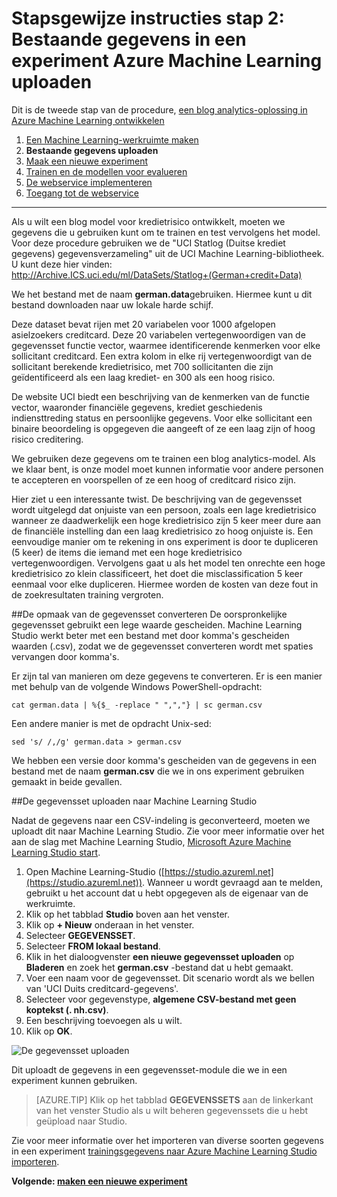 <properties
    pageTitle="Stap 2: Gegevens uploaden in een experiment Machine Learning | Microsoft Azure"
    description="Stap 2 van de prognose blog oplossing Stapsgewijze instructies: Upload in openbare gegevens opgeslagen in Azure Machine Learning Studio."
    services="machine-learning"
    documentationCenter=""
    authors="garyericson"
    manager="jhubbard"
    editor="cgronlun"/>

<tags
    ms.service="machine-learning"
    ms.workload="tbd"
    ms.tgt_pltfrm="na"
    ms.devlang="na"
    ms.topic="article"
    ms.date="09/16/2016" 
    ms.author="garye"/>


# <a name="walkthrough-step-2-upload-existing-data-into-an-azure-machine-learning-experiment"></a>Stapsgewijze instructies stap 2: Bestaande gegevens in een experiment Azure Machine Learning uploaden

Dit is de tweede stap van de procedure, [een blog analytics-oplossing in Azure Machine Learning ontwikkelen](machine-learning-walkthrough-develop-predictive-solution.md)


1.  [Een Machine Learning-werkruimte maken](machine-learning-walkthrough-1-create-ml-workspace.md)
2.  **Bestaande gegevens uploaden**
3.  [Maak een nieuwe experiment](machine-learning-walkthrough-3-create-new-experiment.md)
4.  [Trainen en de modellen voor evalueren](machine-learning-walkthrough-4-train-and-evaluate-models.md)
5.  [De webservice implementeren](machine-learning-walkthrough-5-publish-web-service.md)
6.  [Toegang tot de webservice](machine-learning-walkthrough-6-access-web-service.md)

----------

Als u wilt een blog model voor kredietrisico ontwikkelt, moeten we gegevens die u gebruiken kunt om te trainen en test vervolgens het model. Voor deze procedure gebruiken we de "UCI Statlog (Duitse krediet gegevens) gegevensverzameling" uit de UCI Machine Learning-bibliotheek. U kunt deze hier vinden:  
<a href="http://archive.ics.uci.edu/ml/datasets/Statlog+(German+Credit+Data)">http://Archive.ICS.uci.edu/ml/DataSets/Statlog+(German+credit+Data)</a>

We het bestand met de naam **german.data**gebruiken. Hiermee kunt u dit bestand downloaden naar uw lokale harde schijf.  

Deze dataset bevat rijen met 20 variabelen voor 1000 afgelopen asielzoekers creditcard. Deze 20 variabelen vertegenwoordigen van de gegevensset functie vector, waarmee identificerende kenmerken voor elke sollicitant creditcard. Een extra kolom in elke rij vertegenwoordigt van de sollicitant berekende kredietrisico, met 700 sollicitanten die zijn geïdentificeerd als een laag krediet- en 300 als een hoog risico.

De website UCI biedt een beschrijving van de kenmerken van de functie vector, waaronder financiële gegevens, krediet geschiedenis indiensttreding status en persoonlijke gegevens. Voor elke sollicitant een binaire beoordeling is opgegeven die aangeeft of ze een laag zijn of hoog risico creditering.  

We gebruiken deze gegevens om te trainen een blog analytics-model. Als we klaar bent, is onze model moet kunnen informatie voor andere personen te accepteren en voorspellen of ze een hoog of creditcard risico zijn.  

Hier ziet u een interessante twist. De beschrijving van de gegevensset wordt uitgelegd dat onjuiste van een persoon, zoals een lage kredietrisico wanneer ze daadwerkelijk een hoge kredietrisico zijn 5 keer meer dure aan de financiële instelling dan een laag kredietrisico zo hoog onjuiste is. Een eenvoudige manier om te rekening in ons experiment is door te dupliceren (5 keer) de items die iemand met een hoge kredietrisico vertegenwoordigen. Vervolgens gaat u als het model ten onrechte een hoge kredietrisico zo klein classificeert, het doet die misclassification 5 keer eenmaal voor elke dupliceren. Hiermee worden de kosten van deze fout in de zoekresultaten training vergroten.  

##<a name="convert-the-dataset-format"></a>De opmaak van de gegevensset converteren
De oorspronkelijke gegevensset gebruikt een lege waarde gescheiden. Machine Learning Studio werkt beter met een bestand met door komma's gescheiden waarden (.csv), zodat we de gegevensset converteren wordt met spaties vervangen door komma's.  

Er zijn tal van manieren om deze gegevens te converteren. Er is een manier met behulp van de volgende Windows PowerShell-opdracht:   

    cat german.data | %{$_ -replace " ",","} | sc german.csv  

Een andere manier is met de opdracht Unix-sed:  

    sed 's/ /,/g' german.data > german.csv  

We hebben een versie door komma's gescheiden van de gegevens in een bestand met de naam **german.csv** die we in ons experiment gebruiken gemaakt in beide gevallen.

##<a name="upload-the-dataset-to-machine-learning-studio"></a>De gegevensset uploaden naar Machine Learning Studio

Nadat de gegevens naar een CSV-indeling is geconverteerd, moeten we uploadt dit naar Machine Learning Studio. Zie voor meer informatie over het aan de slag met Machine Learning Studio, [Microsoft Azure Machine Learning Studio start](https://studio.azureml.net/).

1.  Open Machine Learning-Studio ([https://studio.azureml.net](https://studio.azureml.net)). Wanneer u wordt gevraagd aan te melden, gebruikt u het account dat u hebt opgegeven als de eigenaar van de werkruimte.
1.  Klik op het tabblad **Studio** boven aan het venster.
1.  Klik op **+ Nieuw** onderaan in het venster.
1.  Selecteer **GEGEVENSSET**.
1.  Selecteer **FROM lokaal bestand**.
1.  Klik in het dialoogvenster **een nieuwe gegevensset uploaden** op **Bladeren** en zoek het **german.csv** -bestand dat u hebt gemaakt.
1.  Voer een naam voor de gegevensset. Dit scenario wordt als we bellen van 'UCI Duits creditcard-gegevens'.
1.  Selecteer voor gegevenstype, **algemene CSV-bestand met geen koptekst (. nh.csv)**.
1.  Een beschrijving toevoegen als u wilt.
1.  Klik op **OK**.  

![De gegevensset uploaden][1]  


Dit uploadt de gegevens in een gegevensset-module die we in een experiment kunnen gebruiken.

> [AZURE.TIP] Klik op het tabblad **GEGEVENSSETS** aan de linkerkant van het venster Studio als u wilt beheren gegevenssets die u hebt geüpload naar Studio.

Zie voor meer informatie over het importeren van diverse soorten gegevens in een experiment [trainingsgegevens naar Azure Machine Learning Studio importeren](machine-learning-data-science-import-data.md).

**Volgende: [maken een nieuwe experiment](machine-learning-walkthrough-3-create-new-experiment.md)**

[1]: ./media/machine-learning-walkthrough-2-upload-data/upload1.png
